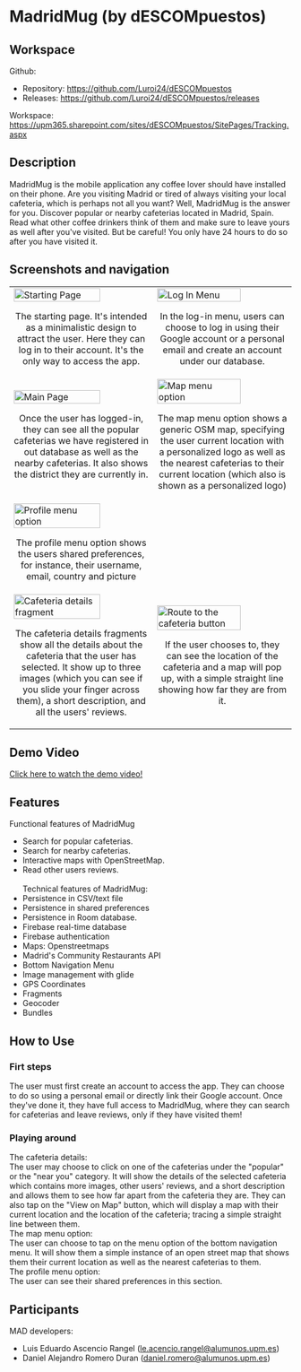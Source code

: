 # MadridMug (by dESCOMpuestos)

## Workspace 
Github:  
- Repository: https://github.com/Luroi24/dESCOMpuestos  
- Releases: https://github.com/Luroi24/dESCOMpuestos/releases

Workspace: https://upm365.sharepoint.com/sites/dESCOMpuestos/SitePages/Tracking.aspx
  

## Description
MadridMug is the mobile application any coffee lover should have installed on their phone. Are you visiting Madrid or tired of always visiting your local cafeteria, which is perhaps not all you want? Well, MadridMug is the answer for you. Discover popular or nearby cafeterias located in Madrid, Spain. Read what other coffee drinkers think of them and make sure to leave yours as well after you've visited. But be careful! You only have 24 hours to do so after you have visited it.

## Screenshots and navigation
<table>
  <tr>
    <td>
      <img src="https://github.com/Luroi24/dESCOMpuestos/assets/78554741/e9028265-f1f4-4455-a079-daeb56944612" width="80%" alt="Starting Page"/>
      <p align="center">The starting page. It's intended as a minimalistic design to attract the user. Here they can log in to their account. It's the only way to access the app.</p>
    </td>
    <td>
      <img src="https://github.com/Luroi24/dESCOMpuestos/assets/78554741/f241a564-6355-4c4d-a1d6-ad3a2e9666e3" width="80%" alt="Log In Menu"/>
      <p align="center">In the log-in menu, users can choose to log in using their Google account or a personal email and create an account under our database.</p>
    </td>
  </tr>
  <tr>
    <td>
      <img src="https://github.com/Luroi24/dESCOMpuestos/assets/78554741/4e488d12-a73b-429a-bd9b-9a064f0ea34d" width="80%" alt="Main Page"/>
      <p align="center">Once the user has logged-in, they can see all the popular cafeterias we have registered in out database as well as the nearby cafeterias. It also shows the district they are currently in.</p>
    </td>
    <td>
      <img src="https://github.com/Luroi24/dESCOMpuestos/assets/78554741/a1d08bc1-2819-4ab1-b51f-642c9a5accbe" width="80%" alt="Map menu option"/>
      <p align="center">The map menu option shows a generic OSM map, specifying the user current location with a personalized logo as well as the nearest cafeterias to their current location (which also is shown as a personalized logo)</p>
    </td>
  </tr>
  <tr>
    <td>
      <img src="https://github.com/Luroi24/dESCOMpuestos/assets/78554741/58b5651c-ef81-43bf-a0d6-8fdcc952b027" width="80%" alt="Profile menu option"/>
      <p align="center">The profile menu option shows the users shared preferences, for instance, their username, email, country and picture</p>
    </td>
    <td>
    </td>
  </tr>
  <tr>
    <td>
      <img src="https://github.com/Luroi24/dESCOMpuestos/assets/78554741/746c4a16-4f4d-4ff0-86db-da29e1f93221" width="80%" alt="Cafeteria details fragment"/>
      <p align="center">The cafeteria details fragments show all the details about the cafeteria that the user has selected. It show up to three images (which you can see if you slide your finger across them), a short description, and all the users' reviews. </p>
    </td>
    <td>
      <img src="https://github.com/Luroi24/dESCOMpuestos/assets/78554741/0842be15-ac99-47ed-b78f-00fbaf25bf5a" width="80%" alt="Route to the cafeteria button"/>
      <p align="center">If the user chooses to, they can see the location of the cafeteria and a map will pop up, with a simple straight line showing how far they are from it.</p>
    </td>
  </tr>
</table>



## Demo Video
<a href="https://vimeo.com/410664338?share=copy">
  Click here to watch the demo video!
</a>

## Features
Functional features of MadridMug
- Search for popular cafeterias.
- Search for nearby cafeterias.
- Interactive maps with OpenStreetMap.
- Read other users reviews. <br/><br/>
Technical features of MadridMug:
- Persistence in CSV/text file
- Persistence in shared preferences
- Persistence in Room database.
- Firebase real-time database
- Firebase authentication
- Maps: Openstreetmaps
- Madrid's Community Restaurants API
- Bottom Navigation Menu
- Image management with glide
- GPS Coordinates 
- Fragments
- Geocoder
- Bundles

## How to Use
### Firt steps
The user must first create an account to access the app. They can choose to do so using a personal email or directly link their Google account. Once they've done it, they have full access to MadridMug, where they can search for cafeterias and leave reviews, only if they have visited them!
### Playing around
The cafeteria details:<br/>
The user may choose to click on one of the cafeterias under the "popular" or the "near you" category. It will show the details of the selected cafeteria which contains more images, other users' reviews, and a short description and allows them to see how far apart from the cafeteria they are. They can also tap on the "View on Map" button, which will display a map with their current location and the location of the cafeteria; tracing a simple straight line between them.<br/>
The map menu option:<br/>
The user can choose to tap on the menu option of the bottom navigation menu. It will show them a simple instance of an open street map that shows them their current location as well as the nearest cafeterias to them.<br/>
The profile menu option:<br/>
The user can see their shared preferences in this section.

## Participants
MAD developers:
- Luis Eduardo Ascencio Rangel (le.acencio.rangel@alumunos.upm.es)
- Daniel Alejandro Romero Duran (daniel.romero@alumunos.upm.es) 
